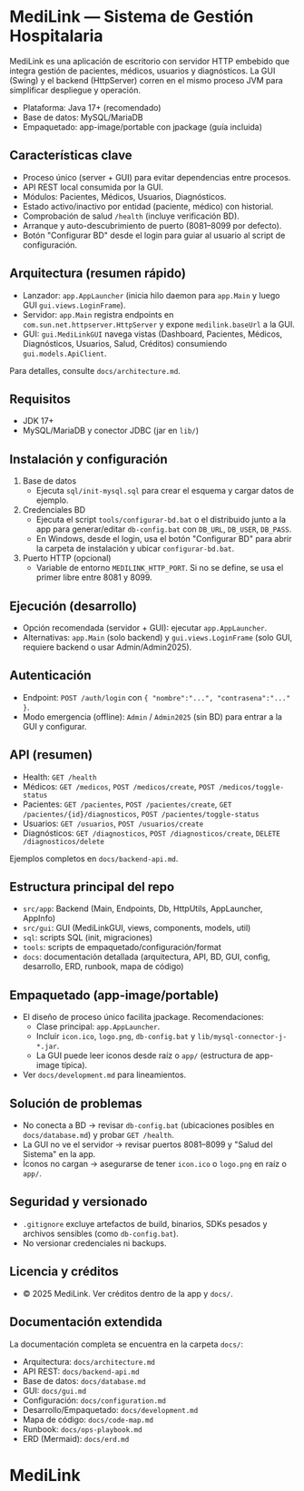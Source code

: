 # MediLink — Sistema de Gestión Hospitalaria

MediLink es una aplicación de escritorio con servidor HTTP embebido que integra gestión de pacientes, médicos, usuarios y diagnósticos. La GUI (Swing) y el backend (HttpServer) corren en el mismo proceso JVM para simplificar despliegue y operación.

- Plataforma: Java 17+ (recomendado)
- Base de datos: MySQL/MariaDB
- Empaquetado: app-image/portable con jpackage (guía incluida)

## Características clave
- Proceso único (server + GUI) para evitar dependencias entre procesos.
- API REST local consumida por la GUI.
- Módulos: Pacientes, Médicos, Usuarios, Diagnósticos.
- Estado activo/inactivo por entidad (paciente, médico) con historial.
- Comprobación de salud `/health` (incluye verificación BD).
- Arranque y auto-descubrimiento de puerto (8081–8099 por defecto).
- Botón "Configurar BD" desde el login para guiar al usuario al script de configuración.

## Arquitectura (resumen rápido)
- Lanzador: `app.AppLauncher` (inicia hilo daemon para `app.Main` y luego GUI `gui.views.LoginFrame`).
- Servidor: `app.Main` registra endpoints en `com.sun.net.httpserver.HttpServer` y expone `medilink.baseUrl` a la GUI.
- GUI: `gui.MediLinkGUI` navega vistas (Dashboard, Pacientes, Médicos, Diagnósticos, Usuarios, Salud, Créditos) consumiendo `gui.models.ApiClient`.

Para detalles, consulte `docs/architecture.md`.

## Requisitos
- JDK 17+
- MySQL/MariaDB y conector JDBC (jar en `lib/`)

## Instalación y configuración
1. Base de datos
   - Ejecuta `sql/init-mysql.sql` para crear el esquema y cargar datos de ejemplo.
2. Credenciales BD
   - Ejecuta el script `tools/configurar-bd.bat` o el distribuido junto a la app para generar/editar `db-config.bat` con `DB_URL`, `DB_USER`, `DB_PASS`.
   - En Windows, desde el login, usa el botón "Configurar BD" para abrir la carpeta de instalación y ubicar `configurar-bd.bat`.
3. Puerto HTTP (opcional)
   - Variable de entorno `MEDILINK_HTTP_PORT`. Si no se define, se usa el primer libre entre 8081 y 8099.

## Ejecución (desarrollo)
- Opción recomendada (servidor + GUI): ejecutar `app.AppLauncher`.
- Alternativas: `app.Main` (solo backend) y `gui.views.LoginFrame` (solo GUI, requiere backend o usar Admin/Admin2025).

## Autenticación
- Endpoint: `POST /auth/login` con `{ "nombre":"...", "contrasena":"..." }`.
- Modo emergencia (offline): `Admin` / `Admin2025` (sin BD) para entrar a la GUI y configurar.

## API (resumen)
- Health: `GET /health`
- Médicos: `GET /medicos`, `POST /medicos/create`, `POST /medicos/toggle-status`
- Pacientes: `GET /pacientes`, `POST /pacientes/create`, `GET /pacientes/{id}/diagnosticos`, `POST /pacientes/toggle-status`
- Usuarios: `GET /usuarios`, `POST /usuarios/create`
- Diagnósticos: `GET /diagnosticos`, `POST /diagnosticos/create`, `DELETE /diagnosticos/delete`

Ejemplos completos en `docs/backend-api.md`.

## Estructura principal del repo
- `src/app`: Backend (Main, Endpoints, Db, HttpUtils, AppLauncher, AppInfo)
- `src/gui`: GUI (MediLinkGUI, views, components, models, util)
- `sql`: scripts SQL (init, migraciones)
- `tools`: scripts de empaquetado/configuración/format
- `docs`: documentación detallada (arquitectura, API, BD, GUI, config, desarrollo, ERD, runbook, mapa de código)

## Empaquetado (app-image/portable)
- El diseño de proceso único facilita jpackage. Recomendaciones:
  - Clase principal: `app.AppLauncher`.
  - Incluir `icon.ico`, `logo.png`, `db-config.bat` y `lib/mysql-connector-j-*.jar`.
  - La GUI puede leer iconos desde raíz o `app/` (estructura de app-image típica).
- Ver `docs/development.md` para lineamientos.

## Solución de problemas
- No conecta a BD → revisar `db-config.bat` (ubicaciones posibles en `docs/database.md`) y probar `GET /health`.
- La GUI no ve el servidor → revisar puertos 8081–8099 y "Salud del Sistema" en la app.
- Íconos no cargan → asegurarse de tener `icon.ico` o `logo.png` en raíz o `app/`.

## Seguridad y versionado
- `.gitignore` excluye artefactos de build, binarios, SDKs pesados y archivos sensibles (como `db-config.bat`).
- No versionar credenciales ni backups.

## Licencia y créditos
- © 2025 MediLink. Ver créditos dentro de la app y `docs/`.

## Documentación extendida
La documentación completa se encuentra en la carpeta `docs/`:
- Arquitectura: `docs/architecture.md`
- API REST: `docs/backend-api.md`
- Base de datos: `docs/database.md`
- GUI: `docs/gui.md`
- Configuración: `docs/configuration.md`
- Desarrollo/Empaquetado: `docs/development.md`
- Mapa de código: `docs/code-map.md`
- Runbook: `docs/ops-playbook.md`
- ERD (Mermaid): `docs/erd.md`
# MediLink
